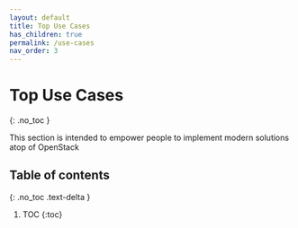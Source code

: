 ```yaml
---
layout: default
title: Top Use Cases
has_children: true
permalink: /use-cases
nav_order: 3
---
```


# Top Use Cases
{: .no_toc }

This section is intended to empower people to implement modern solutions atop of OpenStack

## Table of contents
{: .no_toc .text-delta }

1. TOC
{:toc}